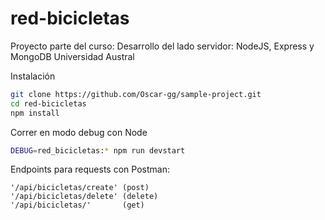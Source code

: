 # red-bicicletas

Proyecto parte del curso:
Desarrollo del lado servidor: NodeJS, Express y MongoDB
Universidad Austral

Instalación
```bash
git clone https://github.com/Oscar-gg/sample-project.git
cd red-bicicletas
npm install
```

Correr en modo debug con Node
```bash
DEBUG=red_bicicletas:* npm run devstart
```

Endpoints para requests con Postman:
```
'/api/bicicletas/create' (post)
'/api/bicicletas/delete' (delete)
'/api/bicicletas/'       (get)
```